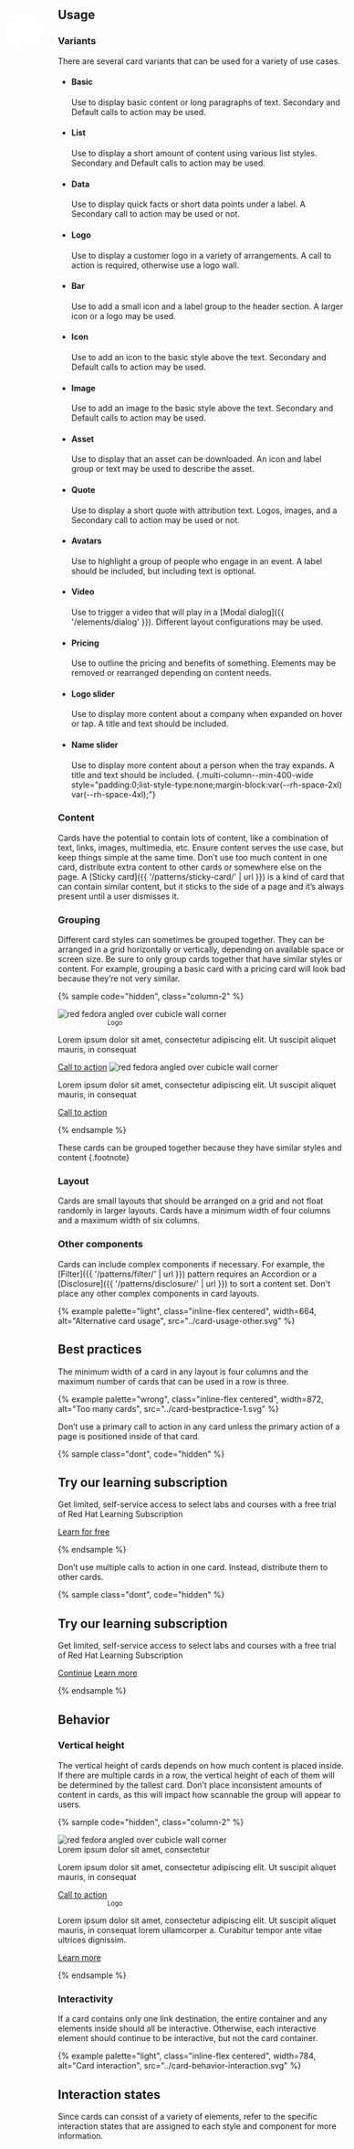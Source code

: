 <link rel="stylesheet" href="../custom-variants.css">

## Usage
### Variants
There are several card variants that can be used for a variety of use cases.

- #### Basic
  Use to display basic content or long paragraphs of text. Secondary and 
  Default calls to action may be used.

- #### List
  Use to display a short amount of content using various list styles. 
  Secondary and Default calls to action may be used.

- #### Data
  Use to display quick facts or short data points under a label. A Secondary 
  call to action may be used or not.

- #### Logo
  Use to display a customer logo in a variety of arrangements. A call to 
  action is required, otherwise use a logo wall.

- #### Bar
  Use to add a small icon and a label group to the header section. A larger 
  icon or a logo may be used.

- #### Icon
  Use to add an icon to the basic style above the text. Secondary and Default 
  calls to action may be used.

- #### Image
  Use to add an image to the basic style above the text. Secondary and Default 
  calls to action may be used.

- #### Asset
  Use to display that an asset can be downloaded. An icon and label group or 
  text may be used to describe the asset.

- #### Quote
  Use to display a short quote with attribution text. Logos, images, and a 
  Secondary call to action may be used or not.

- #### Avatars
  Use to highlight a group of people who engage in an event. A label should be 
  included, but including text is optional.

- #### Video
  Use to trigger a video that will play in a [Modal dialog]({{ 
  '/elements/dialog' }}). Different layout configurations may be used.

- #### Pricing
  Use to outline the pricing and benefits of something. Elements may be 
  removed or rearranged depending on content needs.

- #### Logo slider
  Use to display more content about a company when expanded on hover or tap. A 
  title and text should be included.

- #### Name slider
  Use to display more content about a person when the tray expands. A title 
  and text should be included.
  {.multi-column--min-400-wide style="padding:0;list-style-type:none;margin-block:var(--rh-space-2xl) var(--rh-space-4xl);"}

### Content
  Cards have the potential to contain lots of content, like a combination of 
  text, links, images, multimedia, etc. Ensure content serves the use case, but 
  keep things simple at the same time. Don’t use too much content in one card, 
  distribute extra content to other cards or somewhere else on the page. A 
  [Sticky card]({{ '/patterns/sticky-card/' | url }}) is a kind of card that can 
  contain similar content, but it sticks to the side of a page and it’s always 
  present until a user dismisses it.

### Grouping
  Different card styles can sometimes be grouped together. They can be arranged 
  in a grid horizontally or vertically, depending on available space or screen 
  size. Be sure to only group cards together that have similar styles or 
  content. For example, grouping a basic card with a pricing card will look bad 
  because they’re not very similar.

  {% sample code="hidden", class="column-2" %}

  <rh-card class="full">
    <img slot="header"
         id="fedora"
         alt="red fedora angled over cubicle wall corner"
         src="../fedora.jpg">
    <div style="
        background: var(--rh-color-surface-lighter);
        height: var(--rh-length-4xl);
        width: 200px;
        display: grid;
        place-content: center;
        font-size: 80%;
    ">Logo</div>
    <p>Lorem ipsum dolor sit amet, consectetur adipiscing elit. Ut suscipit aliquet mauris, in consequat</p>
    <rh-cta slot="footer">
      <a href="#">Call to action</a>
    </rh-cta>
  </rh-card>

  <rh-card class="full">
    <img slot="header"
         id="fedora"
         alt="red fedora angled over cubicle wall corner"
         src="../fedora.jpg">
    <svg xmlns="http://www.w3.org/2000/svg"
         slot="header"
         viewBox="0 0 64 64"
         style="
            position: absolute;
            inset: 90px 138px;
            width: 64px;
         ">
      <circle cx="32" cy="32" r="32" fill="#fff" opacity="0.25"/>
      <path d="M44,32,24,42V22Z" fill="#fff"/>
    </svg>
    <p>Lorem ipsum dolor sit amet, consectetur adipiscing elit. Ut suscipit aliquet mauris, in consequat</p>
    <rh-cta slot="footer" variant="secondary">
      <a href="#">Call to action</a>
    </rh-cta>
  </rh-card>
  <pf-icon icon="circle-check" size="lg" class="do"></pf-icon>
  <pf-icon icon="circle-check" size="lg" class="do"></pf-icon>

  {% endsample %}

  These cards can be grouped together because they have similar styles and 
  content {.footnote}

### Layout
  Cards are small layouts that should be arranged on a grid and not float 
  randomly in larger layouts. Cards have a minimum width of four columns and a 
  maximum width of six columns.

### Other components
  Cards can include complex components if necessary. For example, the 
  [Filter]({{ '/patterns/filter/' | url }}) pattern requires an Accordion or a 
  [Disclosure]({{ '/patterns/disclosure/' | url }}) to sort a content set. Don't 
  place any other complex components in card layouts.

  {% example palette="light",
             class="inline-flex centered",
             width=664,
             alt="Alternative card usage",
             src="../card-usage-other.svg" %}

## Best practices
  The minimum width of a card in any layout is four columns and the maximum 
  number of cards that can be used in a row is three.

  {% example palette="wrong",
             class="inline-flex centered",
             width=872,
             alt="Too many cards",
             src="../card-bestpractice-1.svg" %}

  Don’t use a primary call to action in any card unless the primary action of a 
  page is positioned inside of that card.

  {% sample class="dont", code="hidden" %}

  <rh-card style="width:360px; place-self: center;">
    <h2 slot="header">Try our learning subscription</h2>
    <p>Get limited, self-service access to select labs and courses with a free trial of Red Hat Learning Subscription</p>
    <rh-cta slot="footer" variant="primary">
      <a href="#">Learn for free</a>
    </rh-cta>
  </rh-card>

  {% endsample %}

  Don’t use multiple calls to action in one card. Instead, distribute them to 
  other cards.

  {% sample class="dont", code="hidden" %}

  <rh-card style="width:360px; place-self: center;">
    <h2 slot="header">Try our learning subscription</h2>
    <p>Get limited, self-service access to select labs and courses with a free trial of Red Hat Learning Subscription</p>
    <rh-cta slot="footer" variant="secondary">
      <a href="#">Continue</a>
    </rh-cta>
    <rh-cta slot="footer">
      <a href="#">Learn more</a>
    </rh-cta>
  </rh-card>

  {% endsample %}



## Behavior
### Vertical height
  The vertical height of cards depends on how much content is placed inside. If 
  there are multiple cards in a row, the vertical height of each of them will be 
  determined by the tallest card. Don’t place inconsistent amounts of content in 
  cards, as this will impact how scannable the group will appear to users.

  {% sample code="hidden", class="column-2" %}

  <rh-card class="full">
    <img slot="header"
         id="fedora"
         alt="red fedora angled over cubicle wall corner"
         src="../fedora.jpg">
    <svg xmlns="http://www.w3.org/2000/svg"
         slot="header"
         viewBox="0 0 64 64"
         style="
            position: absolute;
            inset: 90px 138px;
            width: 64px;
         ">
      <circle cx="32" cy="32" r="32" fill="#fff" opacity="0.25"/>
      <path d="M44,32,24,42V22Z" fill="#fff"/>
    </svg>
    <h2 style="
        font-weight: var(--rh-font-weight-heading-bold);
        font-size: var(--rh-font-size-heading-md);
        margin-block-start: 0;
    ">Lorem ipsum dolor sit amet, consectetur</h2>
    <p>Lorem ipsum dolor sit amet, consectetur adipiscing elit. Ut suscipit aliquet mauris, in consequat</p>
    <rh-cta slot="footer" variant="secondary">
      <a href="#">Call to action</a>
    </rh-cta>
  </rh-card>

  <rh-card class="full">
    <div style="
        background: var(--rh-color-surface-lighter);
        height: var(--rh-length-4xl);
        width: 200px;
        display: grid;
        place-content: center;
        font-size: 80%;
    ">Logo</div>
    <p>Lorem ipsum dolor sit amet, consectetur adipiscing elit. Ut suscipit aliquet mauris, in consequat lorem ullamcorper a. Curabitur tempor ante vitae ultrices dignissim.</p>
    <rh-cta slot="footer">
      <a href="#">Learn more</a>
    </rh-cta>
  </rh-card>
  <pf-icon icon="circle-check" size="lg" class="do"></pf-icon>
  <pf-icon icon="circle-exclamation" size="lg" class="dont"></pf-icon>

  {% endsample %}


### Interactivity
  If a card contains only one link destination, the entire container and any 
  elements inside should all be interactive. Otherwise, each interactive element 
  should continue to be interactive, but not the card container.

  {% example palette="light",
             class="inline-flex centered",
             width=784,
             alt="Card interaction",
             src="../card-behavior-interaction.svg" %}

## Interaction states
  Since cards can consist of a variety of elements, refer to the specific 
  interaction states that are assigned to each style and component for more 
  information.

